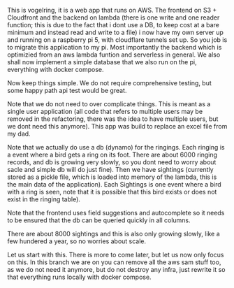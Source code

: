 This is vogelring, it is a web app that runs on AWS. The frontend on S3 + Cloudfront and the backend on lambda (there is one write and one reader function; this is due to the fact that i dont use a DB, to keep cost at a bare minimum and instead read and write to a file) i now have my own server up and running on a raspberry pi 5, with cloudflare tunnels set up. So you job is to migrate this application to my pi. Most importantly the backend which is optimizied from an aws lambda funtion and serverless in general. We also shall now implement a simple database that we also run on the pi, everything with docker compose. 

Now keep things simple. We do not require comprehensive testing, but some happy path api test would be great. 

Note that we do not need to over complicate things. This is meant as a single user application (all code that refers to multiple users may be removed in the refactoring, there was the idea to have multiple users, but we dont need this anymore). This app was build to replace an excel file from my dad. 



Note that we actually do use a db (dynamo) for the ringings. Each ringing is a event where a bird gets a ring on its foot. There are about 6000 ringing records, and db is growing very slowly, so you dont need to worry about sacle and simple db will do just fine). Then we have sightings (currently stored as a pickle file, which is loaded into memory of the lambda, this is the main data of the application). Each Sightings is one event where a bird with a ring is seen, note that it is possible that this bird exists or does not exist in the ringing table). 



Note that the frontend uses field suggestions and autocomplete so it needs to be ensured that the db can be queried quickly in all columns. 



There are about 8000 sightings and this is also only growing slowly, like a few hundered a year, so no worries about scale. 



Let us start with this. There is more to come later, but let us now only focus on this. In this branch we are on you can remove all the aws sam stuff too, as we do not need it anymore, but do not destroy any infra, just rewrite it so that everything runs locally with docker compose. 